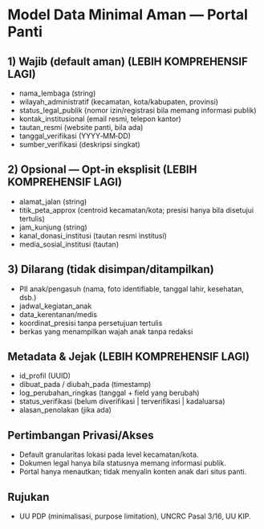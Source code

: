# Model Data Minimal Aman — Portal Panti

## 1) Wajib (default aman) (LEBIH KOMPREHENSIF LAGI)

- nama_lembaga (string)
- wilayah_administratif (kecamatan, kota/kabupaten, provinsi)
- status_legal_publik (nomor izin/registrasi bila memang informasi publik)
- kontak_institusional (email resmi, telepon kantor)
- tautan_resmi (website panti, bila ada)
- tanggal_verifikasi (YYYY‑MM‑DD)
- sumber_verifikasi (deskripsi singkat)

## 2) Opsional — Opt‑in eksplisit (LEBIH KOMPREHENSIF LAGI)

- alamat_jalan (string)
- titik_peta_approx (centroid kecamatan/kota; presisi hanya bila disetujui tertulis)
- jam_kunjung (string)
- kanal_donasi_institusi (tautan resmi institusi)
- media_sosial_institusi (tautan)

## 3) Dilarang (tidak disimpan/ditampilkan)

- PII anak/pengasuh (nama, foto identifiable, tanggal lahir, kesehatan, dsb.)
- jadwal_kegiatan_anak
- data_kerentanan/medis
- koordinat_presisi tanpa persetujuan tertulis
- berkas yang menampilkan wajah anak tanpa redaksi

## Metadata & Jejak (LEBIH KOMPREHENSIF LAGI)

- id_profil (UUID)
- dibuat_pada / diubah_pada (timestamp)
- log_perubahan_ringkas (tanggal + field yang berubah)
- status_verifikasi (belum diverifikasi | terverifikasi | kadaluarsa)
- alasan_penolakan (jika ada)

## Pertimbangan Privasi/Akses

- Default granularitas lokasi pada level kecamatan/kota.
- Dokumen legal hanya bila statusnya memang informasi publik.
- Portal hanya menautkan; tidak menyalin konten anak dari situs panti.

## Rujukan

- UU PDP (minimalisasi, purpose limitation), UNCRC Pasal 3/16, UU KIP.

